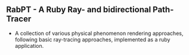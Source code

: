 ## RabPT - A Ruby Ray- and bidirectional Path-Tracer
+ A collection of various physical phenomenon rendering approaches, following basic ray-tracing approaches, implemented as a ruby application.
